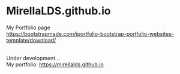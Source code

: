 # MirellaLDS.github.io
My Portfolio page <br />
https://bootstrapmade.com/iportfolio-bootstrap-portfolio-websites-template/download/
<br /><br />

Under development...<br />
My portfolio: https://mirellalds.github.io
